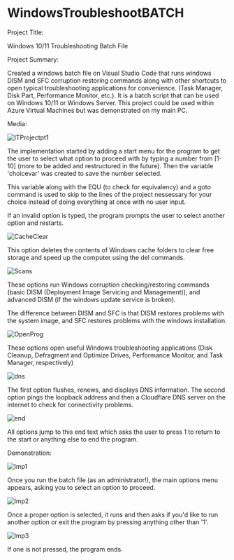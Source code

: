 # WindowsTroubleshootBATCH

Project Title:

Windows 10/11 Troubleshooting Batch File

Project Summary:

Created a windows batch file on Visual Studio Code that runs windows DISM and SFC corruption restoring commands along with other shortcuts to open typical troubleshooting applications for convenience. (Task Manager, Disk Part, Performance Monitor, etc.). It is a batch script that can be used on Windows 10/11 or Windows Server. This project could be used within Azure Virtual Machines but was demonstrated on my main PC.

Media:

![ITProjectpt1](https://user-images.githubusercontent.com/77220782/197309112-b0619684-cf52-4754-a2ec-590c73585a29.jpg)

The implementation started by adding a start menu for the program to get the user to select what option to proceed with by typing a number from [1-10] (more to be added and restructured in the future). Then the variable 'choicevar' was created to save the number selected.

This variable along with the EQU (to check for equivalency) and a goto command is used to skip to the lines of the project nessessary for your choice instead of doing everything at once with no user input.

If an invalid option is typed, the program prompts the user to select another option and restarts.

![CacheClear](https://user-images.githubusercontent.com/77220782/197309665-354a0e99-5459-4d8d-ab02-870c74f1435c.jpg)

This option deletes the contents of Windows cache folders to clear free storage and speed up the computer using the del commands.

![Scans](https://user-images.githubusercontent.com/77220782/197309728-1f5fb86d-c8a2-47de-a61c-b6570a433fab.jpg)

These options run Windows corruption checking/restoring commands (basic DISM (Deployment Image Servicing and Management)), and advanced DISM (if the windows update service is broken).

The difference between DISM and SFC is that DISM restores problems with the system image, and SFC restores problems with the windows installation. 

![OpenProg](https://user-images.githubusercontent.com/77220782/197309863-7a0c90ea-2be0-4218-9303-0830d2cbf29a.jpg)

These options open useful Windows troubleshooting applications (Disk Cleanup, Defragment and Optimize Drives, Performance Monitor, and Task Manager, respectively)

![dns](https://user-images.githubusercontent.com/77220782/197309919-34cb3e6c-0ccc-42b4-97f1-4272905d9da1.jpg)

The first option flushes, renews, and displays DNS information.
The second option pings the loopback address and then a Cloudflare DNS server on the internet to check for connectivity problems. 

![end](https://user-images.githubusercontent.com/77220782/197309925-53154448-e14f-45b4-bde2-ca9b4994dd59.jpg)

All options jump to this end text which asks the user to press 1 to return to the start or anything else to end the program.

Demonstration:

![Imp1](https://user-images.githubusercontent.com/77220782/197838557-0a09f084-7a20-4edb-a30c-4c346efee915.png)

Once you run the batch file (as an administrator!), the main options menu appears, asking you to select an option to proceed.

![Imp2](https://user-images.githubusercontent.com/77220782/197838572-caf9eb3c-ee55-423a-8b31-dad07d316507.png)

Once a proper option is selected, it runs and then asks if you'd like to run another option or exit the program by pressing anything other than '1'.

![Imp3](https://user-images.githubusercontent.com/77220782/197838587-96e3a622-c640-4cc6-9646-79af9bee7b07.png)

If one is not pressed, the program ends.
